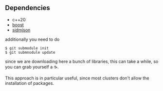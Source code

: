 ## Dependencies

* c++20
* [boost](https://www.boost.org)
* [sidmjson](https://github.com/simdjson/simdjson)

additionally you need to do

```shell
$ git submodule init
$ git submnodule update
```

since we are downloading here a bunch of libraries, this can take a while, so you can grab yourself a ☕️.

This approach is in particular useful, since most clusters don't allow the installation of packages.